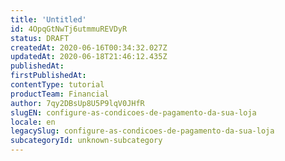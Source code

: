 ```yaml
---
title: 'Untitled'
id: 4OpqGtNwTj6utmmuREVDyR
status: DRAFT
createdAt: 2020-06-16T00:34:32.027Z
updatedAt: 2020-06-18T21:46:12.435Z
publishedAt: 
firstPublishedAt: 
contentType: tutorial
productTeam: Financial
author: 7qy2DBsUp8U5P9lqV0JHfR
slugEN: configure-as-condicoes-de-pagamento-da-sua-loja
locale: en
legacySlug: configure-as-condicoes-de-pagamento-da-sua-loja
subcategoryId: unknown-subcategory
---
```



